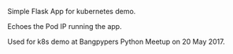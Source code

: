 Simple Flask App for kubernetes demo.

Echoes the Pod IP running the app.

Used for k8s demo at Bangpypers Python Meetup on 20 May 2017.
